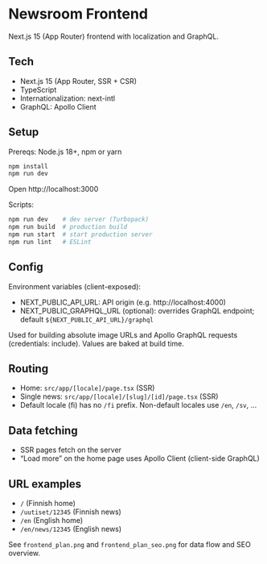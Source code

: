 # Newsroom Frontend

Next.js 15 (App Router) frontend with localization and GraphQL.

## Tech

- Next.js 15 (App Router, SSR + CSR)
- TypeScript
- Internationalization: next-intl
- GraphQL: Apollo Client

## Setup

Prereqs: Node.js 18+, npm or yarn

```bash
npm install
npm run dev
```

Open http://localhost:3000

Scripts:

```bash
npm run dev    # dev server (Turbopack)
npm run build  # production build
npm run start  # start production server
npm run lint   # ESLint
```

## Config

Environment variables (client-exposed):

- NEXT_PUBLIC_API_URL: API origin (e.g. http://localhost:4000)
- NEXT_PUBLIC_GRAPHQL_URL (optional): overrides GraphQL endpoint; default `${NEXT_PUBLIC_API_URL}/graphql`

Used for building absolute image URLs and Apollo GraphQL requests (credentials: include). Values are baked at build time.

## Routing

- Home: `src/app/[locale]/page.tsx` (SSR)
- Single news: `src/app/[locale]/[slug]/[id]/page.tsx` (SSR)
- Default locale (fi) has no `/fi` prefix. Non-default locales use `/en`, `/sv`, ...

## Data fetching

- SSR pages fetch on the server
- “Load more” on the home page uses Apollo Client (client-side GraphQL)

## URL examples

- `/` (Finnish home)
- `/uutiset/12345` (Finnish news)
- `/en` (English home)
- `/en/news/12345` (English news)

See `frontend_plan.png` and `frontend_plan_seo.png` for data flow and SEO overview.
